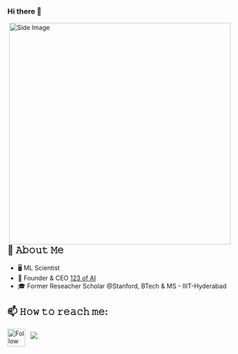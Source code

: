 ### Hi there 👋

<!--
**abbhinavvenkat/abbhinavvenkat** is a ✨ _special_ ✨ repository because its `README.md` (this file) appears on your GitHub profile.

Here are some ideas to get you started:

- 🔭 I’m currently working on ...
- 🌱 I’m currently learning ...
- 👯 I’m looking to collaborate on ...
- 🤔 I’m looking for help with ...
- 💬 Ask me about ...
- 📫 How to reach me: ...
- 😄 Pronouns: ...
- ⚡ Fun fact: ...
-->

<img src="https://user-images.githubusercontent.com/74038190/225813708-98b745f2-7d22-48cf-9150-083f1b00d6c9.gif" alt="Side Image" align="right" width="500">
<br><br>

## :book: 𝙰𝚋𝚘𝚞𝚝 𝙼𝚎
- 🖥 ML Scientist
- 💼 Founder & CEO [123 of AI](https://123ofai.com/)
- 🎓 Former Reseacher Scholar @Stanford, BTech & MS - IIIT-Hyderabad

## 📫 𝙷𝚘𝚠 𝚝𝚘 𝚛𝚎𝚊𝚌𝚑 𝚖𝚎:
[<img src="https://raw.githubusercontent.com/Raymo111/Raymo111/master/socials/linkedin.png" height="40em" align="center" alt="Follow Abbhinav on LinkedIn" title="Follow Abbhinav on LinkedIn"/>](www.linkedin.com/in/abbhinavvenkat) &nbsp; <a href="mailto:abbhinav@123ofai.com"> <img src="https://img.icons8.com/fluent/48/000000/gmail.png"/>
  
